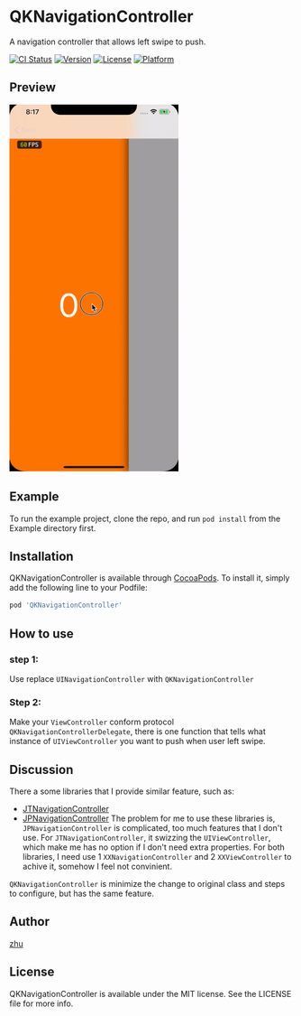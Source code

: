 # QKNavigationController
A navigation controller that allows left swipe to push.

[![CI Status](https://img.shields.io/travis/lastencent@gmail.com/QKNavigationController.svg?style=flat)](https://travis-ci.org/lastencent@gmail.com/QKNavigationController)
[![Version](https://img.shields.io/cocoapods/v/QKNavigationController.svg?style=flat)](https://cocoapods.org/pods/QKNavigationController)
[![License](https://img.shields.io/cocoapods/l/QKNavigationController.svg?style=flat)](https://cocoapods.org/pods/QKNavigationController)
[![Platform](https://img.shields.io/cocoapods/p/QKNavigationController.svg?style=flat)](https://cocoapods.org/pods/QKNavigationController)

## Preview
![Image](https://github.com/qkzhu/QKNavigationController/blob/master/demo.gif)

## Example

To run the example project, clone the repo, and run `pod install` from the Example directory first.

## Installation

QKNavigationController is available through [CocoaPods](https://cocoapods.org). To install
it, simply add the following line to your Podfile:

```ruby
pod 'QKNavigationController'
```

## How to use
### step 1:
Use replace `UINavigationController` with `QKNavigationController`

### Step 2:
Make your `ViewController` conform protocol  `QKNavigationControllerDelegate`, there is one function that tells what instance of `UIViewController` you want to push when user left swipe.

## Discussion
There a some libraries that I provide similar feature, such as:
* [JTNavigationController](https://github.com/ikanam/JTNavigationController)
* [JPNavigationController](https://github.com/newyjp/JPNavigationController)
The problem for me to use these libraries is, `JPNavigationController` is complicated, too much features that I don't use.
For `JTNavigationController`, it swizzing the `UIViewController`, which make me has no option if I don't need extra properties.
For both libraries, I need use 1 `XXNavigationController` and 2 `XXViewController` to achive it, somehow I feel not convinient.

`QKNavigationController` is minimize the change to original class and steps to configure, but has the same feature.

## Author

[zhu](https://github.com/qkzhu)

## License

QKNavigationController is available under the MIT license. See the LICENSE file for more info.
